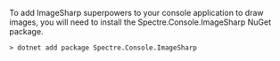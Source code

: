To add ImageSharp superpowers to your console application to draw images, you will need to install the Spectre.Console.ImageSharp NuGet package.

```> dotnet add package Spectre.Console.ImageSharp```
